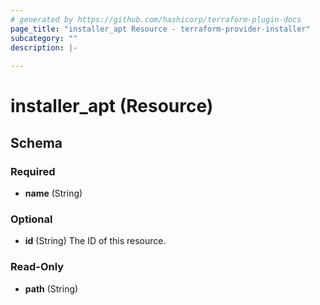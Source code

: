 ```yaml
---
# generated by https://github.com/hashicorp/terraform-plugin-docs
page_title: "installer_apt Resource - terraform-provider-installer"
subcategory: ""
description: |-
  
---
```


# installer_apt (Resource)





<!-- schema generated by tfplugindocs -->
## Schema

### Required

- **name** (String)

### Optional

- **id** (String) The ID of this resource.

### Read-Only

- **path** (String)


